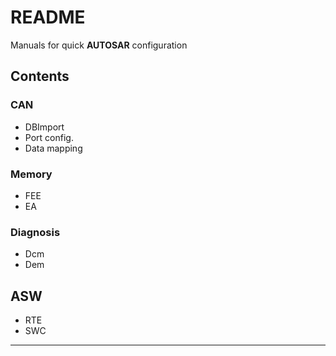# README

Manuals for quick **AUTOSAR** configuration

## Contents
### CAN
- DBImport
- Port config.
- Data mapping

### Memory
- FEE
- EA

### Diagnosis
- Dcm
- Dem

## ASW
- RTE
- SWC
***
